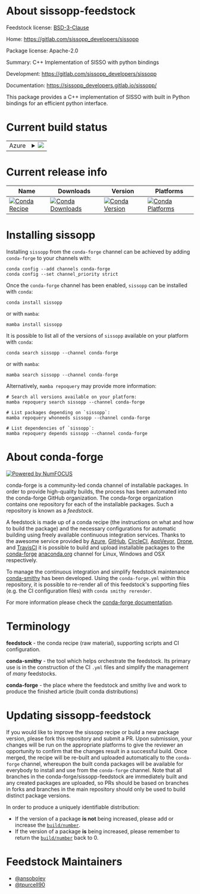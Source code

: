 About sissopp-feedstock
=======================

Feedstock license: [BSD-3-Clause](https://github.com/conda-forge/sissopp-feedstock/blob/main/LICENSE.txt)

Home: https://gitlab.com/sissopp_developers/sissopp

Package license: Apache-2.0

Summary: C++ Implementation of SISSO with python bindings

Development: https://gitlab.com/sissopp_developers/sissopp

Documentation: https://sissopp_developers.gitlab.io/sissopp/

This package provides a C++ implementation of SISSO with built in Python bindings
for an efficient python interface.


Current build status
====================


<table>
    
  <tr>
    <td>Azure</td>
    <td>
      <details>
        <summary>
          <a href="https://dev.azure.com/conda-forge/feedstock-builds/_build/latest?definitionId=26021&branchName=main">
            <img src="https://dev.azure.com/conda-forge/feedstock-builds/_apis/build/status/sissopp-feedstock?branchName=main">
          </a>
        </summary>
        <table>
          <thead><tr><th>Variant</th><th>Status</th></tr></thead>
          <tbody><tr>
              <td>linux_64_python3.10.____cpython</td>
              <td>
                <a href="https://dev.azure.com/conda-forge/feedstock-builds/_build/latest?definitionId=26021&branchName=main">
                  <img src="https://dev.azure.com/conda-forge/feedstock-builds/_apis/build/status/sissopp-feedstock?branchName=main&jobName=linux&configuration=linux%20linux_64_python3.10.____cpython" alt="variant">
                </a>
              </td>
            </tr><tr>
              <td>linux_64_python3.11.____cpython</td>
              <td>
                <a href="https://dev.azure.com/conda-forge/feedstock-builds/_build/latest?definitionId=26021&branchName=main">
                  <img src="https://dev.azure.com/conda-forge/feedstock-builds/_apis/build/status/sissopp-feedstock?branchName=main&jobName=linux&configuration=linux%20linux_64_python3.11.____cpython" alt="variant">
                </a>
              </td>
            </tr><tr>
              <td>linux_64_python3.12.____cpython</td>
              <td>
                <a href="https://dev.azure.com/conda-forge/feedstock-builds/_build/latest?definitionId=26021&branchName=main">
                  <img src="https://dev.azure.com/conda-forge/feedstock-builds/_apis/build/status/sissopp-feedstock?branchName=main&jobName=linux&configuration=linux%20linux_64_python3.12.____cpython" alt="variant">
                </a>
              </td>
            </tr><tr>
              <td>linux_64_python3.9.____cpython</td>
              <td>
                <a href="https://dev.azure.com/conda-forge/feedstock-builds/_build/latest?definitionId=26021&branchName=main">
                  <img src="https://dev.azure.com/conda-forge/feedstock-builds/_apis/build/status/sissopp-feedstock?branchName=main&jobName=linux&configuration=linux%20linux_64_python3.9.____cpython" alt="variant">
                </a>
              </td>
            </tr>
          </tbody>
        </table>
      </details>
    </td>
  </tr>
</table>

Current release info
====================

| Name | Downloads | Version | Platforms |
| --- | --- | --- | --- |
| [![Conda Recipe](https://img.shields.io/badge/recipe-sissopp-green.svg)](https://anaconda.org/conda-forge/sissopp) | [![Conda Downloads](https://img.shields.io/conda/dn/conda-forge/sissopp.svg)](https://anaconda.org/conda-forge/sissopp) | [![Conda Version](https://img.shields.io/conda/vn/conda-forge/sissopp.svg)](https://anaconda.org/conda-forge/sissopp) | [![Conda Platforms](https://img.shields.io/conda/pn/conda-forge/sissopp.svg)](https://anaconda.org/conda-forge/sissopp) |

Installing sissopp
==================

Installing `sissopp` from the `conda-forge` channel can be achieved by adding `conda-forge` to your channels with:

```
conda config --add channels conda-forge
conda config --set channel_priority strict
```

Once the `conda-forge` channel has been enabled, `sissopp` can be installed with `conda`:

```
conda install sissopp
```

or with `mamba`:

```
mamba install sissopp
```

It is possible to list all of the versions of `sissopp` available on your platform with `conda`:

```
conda search sissopp --channel conda-forge
```

or with `mamba`:

```
mamba search sissopp --channel conda-forge
```

Alternatively, `mamba repoquery` may provide more information:

```
# Search all versions available on your platform:
mamba repoquery search sissopp --channel conda-forge

# List packages depending on `sissopp`:
mamba repoquery whoneeds sissopp --channel conda-forge

# List dependencies of `sissopp`:
mamba repoquery depends sissopp --channel conda-forge
```


About conda-forge
=================

[![Powered by
NumFOCUS](https://img.shields.io/badge/powered%20by-NumFOCUS-orange.svg?style=flat&colorA=E1523D&colorB=007D8A)](https://numfocus.org)

conda-forge is a community-led conda channel of installable packages.
In order to provide high-quality builds, the process has been automated into the
conda-forge GitHub organization. The conda-forge organization contains one repository
for each of the installable packages. Such a repository is known as a *feedstock*.

A feedstock is made up of a conda recipe (the instructions on what and how to build
the package) and the necessary configurations for automatic building using freely
available continuous integration services. Thanks to the awesome service provided by
[Azure](https://azure.microsoft.com/en-us/services/devops/), [GitHub](https://github.com/),
[CircleCI](https://circleci.com/), [AppVeyor](https://www.appveyor.com/),
[Drone](https://cloud.drone.io/welcome), and [TravisCI](https://travis-ci.com/)
it is possible to build and upload installable packages to the
[conda-forge](https://anaconda.org/conda-forge) [anaconda.org](https://anaconda.org/)
channel for Linux, Windows and OSX respectively.

To manage the continuous integration and simplify feedstock maintenance
[conda-smithy](https://github.com/conda-forge/conda-smithy) has been developed.
Using the ``conda-forge.yml`` within this repository, it is possible to re-render all of
this feedstock's supporting files (e.g. the CI configuration files) with ``conda smithy rerender``.

For more information please check the [conda-forge documentation](https://conda-forge.org/docs/).

Terminology
===========

**feedstock** - the conda recipe (raw material), supporting scripts and CI configuration.

**conda-smithy** - the tool which helps orchestrate the feedstock.
                   Its primary use is in the construction of the CI ``.yml`` files
                   and simplify the management of *many* feedstocks.

**conda-forge** - the place where the feedstock and smithy live and work to
                  produce the finished article (built conda distributions)


Updating sissopp-feedstock
==========================

If you would like to improve the sissopp recipe or build a new
package version, please fork this repository and submit a PR. Upon submission,
your changes will be run on the appropriate platforms to give the reviewer an
opportunity to confirm that the changes result in a successful build. Once
merged, the recipe will be re-built and uploaded automatically to the
`conda-forge` channel, whereupon the built conda packages will be available for
everybody to install and use from the `conda-forge` channel.
Note that all branches in the conda-forge/sissopp-feedstock are
immediately built and any created packages are uploaded, so PRs should be based
on branches in forks and branches in the main repository should only be used to
build distinct package versions.

In order to produce a uniquely identifiable distribution:
 * If the version of a package **is not** being increased, please add or increase
   the [``build/number``](https://docs.conda.io/projects/conda-build/en/latest/resources/define-metadata.html#build-number-and-string).
 * If the version of a package **is** being increased, please remember to return
   the [``build/number``](https://docs.conda.io/projects/conda-build/en/latest/resources/define-metadata.html#build-number-and-string)
   back to 0.

Feedstock Maintainers
=====================

* [@ansobolev](https://github.com/ansobolev/)
* [@tpurcell90](https://github.com/tpurcell90/)

